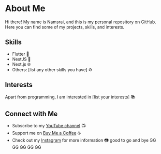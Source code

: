 
# About Me

Hi there! My name is Namsrai, and this is my personal repository on GitHub. Here you can find some of my projects, skills, and interests.

## Skills
- Flutter :iphone:
- NestJS :dragon:
- Next.js :globe_with_meridians:
- Others: [list any other skills you have] :gear:
## Interests

Apart from programming, I am interested in [list your interests] :books:

## Connect with Me
- Subscribe to my [YouTube channel](https://www.youtube.com/channel/namsrai.kh) :tv:
- Support me on [Buy Me a Coffee](https://www.buymeacoffee.com/dokind) :coffee:
- Check out my [Instagram](https://www.instagram.com/namsrai.kh) for more information :camera:
good to go and bye
GG
GG
GG
GG
GG
